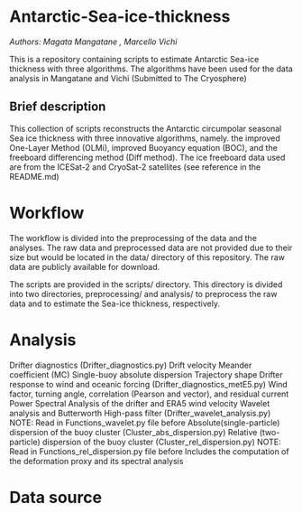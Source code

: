 # Antarctic-Sea-ice-thickness
_Authors: Magata Mangatane , Marcello Vichi_

 This is a repository containing scripts to estimate Antarctic Sea-ice thickness with three algorithms. The algorithms have been used for the data analysis in Mangatane and Vichi (Submitted to The Cryosphere)

## Brief description
This collection of scripts reconstructs the Antarctic circumpolar seasonal Sea ice thickness with three innovative algorithms, namely. the improved One-Layer Method (OLMi), improved Buoyancy equation (BOC), and the freeboard differencing method (Diff method). The ice freeboard data used are from the ICESat-2 and CryoSat-2 satellites (see reference in the README.md)

# Workflow
The workflow is divided into the preprocessing of the data and the analyses. The raw data and preprocessed data are not provided due to their size but would be located in the data/ directory of this repository. The raw data are publicly available for download. 

 The scripts are provided in the scripts/ directory. This directory is divided into two directories, preprocessing/ and analysis/ to preprocess the raw data and to estimate the Sea-ice thickness, respectively. 

# Analysis

Drifter diagnostics (Drifter_diagnostics.py)
Drift velocity
Meander coefficient (MC)
Single-buoy absolute dispersion
Trajectory shape
Drifter response to wind and oceanic forcing (Drifter_diagnostics_metE5.py)
Wind factor, turning angle, correlation (Pearson and vector), and residual current
Power Spectral Analysis of the drifter and ERA5 wind velocity
Wavelet analysis and Butterworth High-pass filter (Drifter_wavelet_analysis.py)
NOTE: Read in Functions_wavelet.py file before
Absolute(single-particle) dispersion of the buoy cluster (Cluster_abs_dispersion.py)
Relative (two-particle) dispersion of the buoy cluster (Cluster_rel_dispersion.py)
NOTE: Read in Functions_rel_dispersion.py file before
Includes the computation of the deformation proxy and its spectral analysis

# Data source
